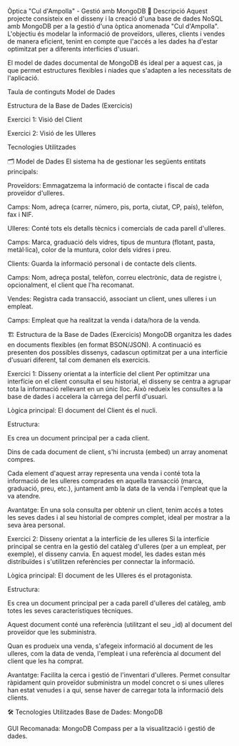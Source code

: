 Òptica "Cul d'Ampolla" - Gestió amb MongoDB
📖 Descripció
Aquest projecte consisteix en el disseny i la creació d'una base de dades NoSQL amb MongoDB per a la gestió d'una òptica anomenada "Cul d'Ampolla". L'objectiu és modelar la informació de proveïdors, ulleres, clients i vendes de manera eficient, tenint en compte que l'accés a les dades ha d'estar optimitzat per a diferents interfícies d'usuari.

El model de dades documental de MongoDB és ideal per a aquest cas, ja que permet estructures flexibles i niades que s'adapten a les necessitats de l'aplicació.

Taula de continguts
Model de Dades

Estructura de la Base de Dades (Exercicis)

Exercici 1: Visió del Client

Exercici 2: Visió de les Ulleres

Tecnologies Utilitzades


🗂️ Model de Dades
El sistema ha de gestionar les següents entitats principals:

Proveïdors: Emmagatzema la informació de contacte i fiscal de cada proveïdor d'ulleres.

Camps: Nom, adreça (carrer, número, pis, porta, ciutat, CP, país), telèfon, fax i NIF.

Ulleres: Conté tots els detalls tècnics i comercials de cada parell d'ulleres.

Camps: Marca, graduació dels vidres, tipus de muntura (flotant, pasta, metàl·lica), color de la muntura, color dels vidres i preu.

Clients: Guarda la informació personal i de contacte dels clients.

Camps: Nom, adreça postal, telèfon, correu electrònic, data de registre i, opcionalment, el client que l'ha recomanat.

Vendes: Registra cada transacció, associant un client, unes ulleres i un empleat.

Camps: Empleat que ha realitzat la venda i data/hora de la venda.

🏗️ Estructura de la Base de Dades (Exercicis)
MongoDB organitza les dades en documents flexibles (en format BSON/JSON). A continuació es presenten dos possibles dissenys, cadascun optimitzat per a una interfície d'usuari diferent, tal com demanen els exercicis.

Exercici 1: Disseny orientat a la interfície del client
Per optimitzar una interfície on el client consulta el seu historial, el disseny se centra a agrupar tota la informació rellevant en un únic lloc. Això redueix les consultes a la base de dades i accelera la càrrega del perfil d'usuari.

Lògica principal: El document del Client és el nucli.

Estructura:

Es crea un document principal per a cada client.

Dins de cada document de client, s'hi incrusta (embed) un array anomenat compres.

Cada element d'aquest array representa una venda i conté tota la informació de les ulleres comprades en aquella transacció (marca, graduació, preu, etc.), juntament amb la data de la venda i l'empleat que la va atendre.

Avantatge: En una sola consulta per obtenir un client, tenim accés a totes les seves dades i al seu historial de compres complet, ideal per mostrar a la seva àrea personal.

Exercici 2: Disseny orientat a la interfície de les ulleres
Si la interfície principal se centra en la gestió del catàleg d'ulleres (per a un empleat, per exemple), el disseny canvia. En aquest model, les dades estan més distribuïdes i s'utilitzen referències per connectar la informació.

Lògica principal: El document de les Ulleres és el protagonista.

Estructura:

Es crea un document principal per a cada parell d'ulleres del catàleg, amb totes les seves característiques tècniques.

Aquest document conté una referència (utilitzant el seu _id) al document del proveïdor que les subministra.

Quan es produeix una venda, s'afegeix informació al document de les ulleres, com la data de venda, l'empleat i una referència al document del client que les ha comprat.

Avantatge: Facilita la cerca i gestió de l'inventari d'ulleres. Permet consultar ràpidament quin proveïdor subministra un model concret o si unes ulleres han estat venudes i a qui, sense haver de carregar tota la informació dels clients.

🛠️ Tecnologies Utilitzades
Base de Dades: MongoDB

GUI Recomanada: MongoDB Compass per a la visualització i gestió de dades.
